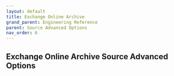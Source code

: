 ```yaml
---
layout: default
title: Exchange Online Archive
grand_parent: Engineering Reference
parent: Source Advanced Options
nav_order: 6
---
```


## Exchange Online Archive Source Advanced Options

